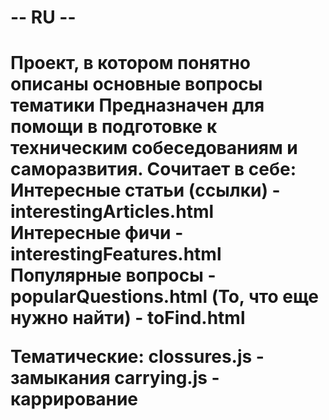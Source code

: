 <h1>-- RU --<h1> 
Проект, в котором понятно описаны основные вопросы тематики 
Предназначен для помощи в подготовке к техническим собеседованиям и саморазвития.
Сочитает в себе:
Интересные статьи (ссылки) - interestingArticles.html
Интересные фичи - interestingFeatures.html
Популярные вопросы - popularQuestions.html
(То, что еще нужно найти) - toFind.html

Тематические:
clossures.js - замыкания
carrying.js - каррирование
